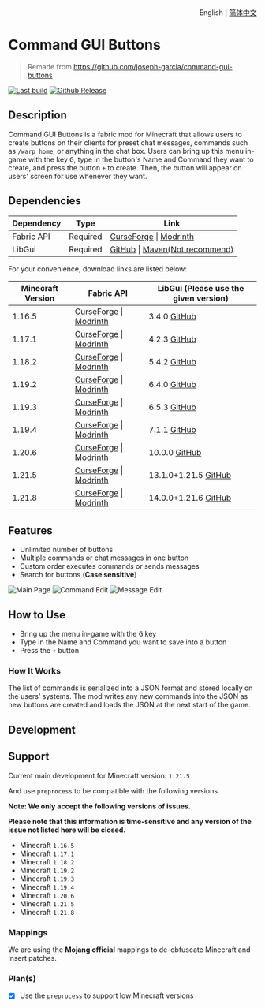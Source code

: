<div align="right">
  English
  |
  <a title="简体中文" href="./README_ZH_CN.md">简体中文</a>
</div>

# Command GUI Buttons

> Remade from https://github.com/joseph-garcia/command-gui-buttons

[![Last build](https://img.shields.io/github/actions/workflow/status/MSDNicrosoft/Command-GUI-Buttons/Build.yml?label=Last%20build&style=flat-square)](https://github.com/MSDNicrosoft/Command-GUI-Buttons/workflows/Build.yml)
[![Github Release](https://img.shields.io/github/v/release/MSDNicrosoft/Command-GUI-Buttons?label=Github%20Release&style=flat-square)](https://github.com/MSDNicrosoft/Command-GUI-Buttons/releases)

## Description

Command GUI Buttons is a fabric mod for Minecraft that allows users to create buttons on their clients
for preset chat messages, commands such as `/warp home`, or anything in the chat box.
Users can bring up this menu in-game with the key <kbd>G</kbd>, type in the button's Name and Command they want to
create, and press the button `+` to create. Then, the button will appear on users' screen for use whenever they want.

## Dependencies

| Dependency | Type     | Link                                                                                                                                                           |
|------------|----------|----------------------------------------------------------------------------------------------------------------------------------------------------------------|
| Fabric API | Required | [CurseForge](https://www.curseforge.com/minecraft/mc-mods/fabric-api) \| [Modrinth](https://modrinth.com/mod/fabric-api/)                                      | 
| LibGui     | Required | [GitHub](https://github.com/CottonMC/LibGui/releases) \| [Maven(Not recommend)](https://server.bbkr.space/artifactory/libs-release/io/github/cottonmc/LibGui/) |

For your convenience, download links are listed below:

| Minecraft Version | Fabric API                                                                                                                                                      | LibGui (**Please use the given version**)                                      |
|-------------------|-----------------------------------------------------------------------------------------------------------------------------------------------------------------|--------------------------------------------------------------------------------|
| 1.16.5            | [CurseForge](https://www.curseforge.com/minecraft/mc-mods/fabric-api/files?version=1.16.5) \| [Modrinth](https://modrinth.com/mod/fabric-api/versions?g=1.16.5) | 3.4.0 [GitHub](https://github.com/CottonMC/LibGui/releases/tag/3.4.0)          |
| 1.17.1            | [CurseForge](https://www.curseforge.com/minecraft/mc-mods/fabric-api/files?version=1.17.1) \| [Modrinth](https://modrinth.com/mod/fabric-api/versions?g=1.17.1) | 4.2.3 [GitHub](https://github.com/CottonMC/LibGui/releases/tag/4.2.3)          |
| 1.18.2            | [CurseForge](https://www.curseforge.com/minecraft/mc-mods/fabric-api/files?version=1.18.2) \| [Modrinth](https://modrinth.com/mod/fabric-api/versions?g=1.18.2) | 5.4.2 [GitHub](https://github.com/CottonMC/LibGui/releases/tag/5.4.2)          |
| 1.19.2            | [CurseForge](https://www.curseforge.com/minecraft/mc-mods/fabric-api/files?version=1.19.2) \| [Modrinth](https://modrinth.com/mod/fabric-api/versions?g=1.19.2) | 6.4.0 [GitHub](https://github.com/CottonMC/LibGui/releases/tag/6.4.0)          |
| 1.19.3            | [CurseForge](https://www.curseforge.com/minecraft/mc-mods/fabric-api/files?version=1.19.3) \| [Modrinth](https://modrinth.com/mod/fabric-api/versions?g=1.19.3) | 6.5.3 [GitHub](https://github.com/CottonMC/LibGui/releases/tag/6.5.3)          |
| 1.19.4            | [CurseForge](https://www.curseforge.com/minecraft/mc-mods/fabric-api/files?version=1.19.4) \| [Modrinth](https://modrinth.com/mod/fabric-api/versions?g=1.19.4) | 7.1.1 [GitHub](https://github.com/CottonMC/LibGui/releases/tag/7.1.1)          |
| 1.20.6            | [CurseForge](https://www.curseforge.com/minecraft/mc-mods/fabric-api/files?version=1.20.6) \| [Modrinth](https://modrinth.com/mod/fabric-api/versions?g=1.20.6) | 10.0.0 [GitHub](https://github.com/CottonMC/LibGui/releases/tag/10.0.0)        |
| 1.21.5            | [CurseForge](https://www.curseforge.com/minecraft/mc-mods/fabric-api/files?version=1.21.5) \| [Modrinth](https://modrinth.com/mod/fabric-api/versions?g=1.21.5) | 13.1.0+1.21.5 [GitHub](https://github.com/CottonMC/LibGui/releases/tag/13.1.0) |
| 1.21.8            | [CurseForge](https://www.curseforge.com/minecraft/mc-mods/fabric-api/files?version=1.21.8) \| [Modrinth](https://modrinth.com/mod/fabric-api/versions?g=1.21.8) | 14.0.0+1.21.6 [GitHub](https://github.com/CottonMC/LibGui/releases/tag/14.0.0) |

## Features

- Unlimited number of buttons
- Multiple commands or chat messages in one button
- Custom order executes commands or sends messages
- Search for buttons (**Case sensitive**)

![Main Page](./.github/preview/main_page.png)
![Command Edit](./.github/preview/command.png)
![Message Edit](.github/preview/message.png)

## How to Use

- Bring up the menu in-game with the <kbd>G</kbd> key
- Type in the Name and Command you want to save into a button
- Press the `+` button

### How It Works

The list of commands is serialized into a JSON format and stored locally on the users’ systems. The mod writes any new
commands into the JSON as new buttons are created and loads the JSON at the next start of the game.

## Development

## Support

Current main development for Minecraft version: `1.21.5`

And use `preprocess` to be compatible with the following versions.

**Note: We only accept the following versions of issues.**

**Please note that this information is time-sensitive and any version of the issue not listed here will be closed.**

- Minecraft `1.16.5`
- Minecraft `1.17.1`
- Minecraft `1.18.2`
- Minecraft `1.19.2`
- Minecraft `1.19.3`
- Minecraft `1.19.4`
- Minecraft `1.20.6`
- Minecraft `1.21.5`
- Minecraft `1.21.8`

### Mappings

We are using the **Mojang official** mappings to de-obfuscate Minecraft and insert patches.

### Plan(s)

- [x] Use the `preprocess` to support low Minecraft versions
